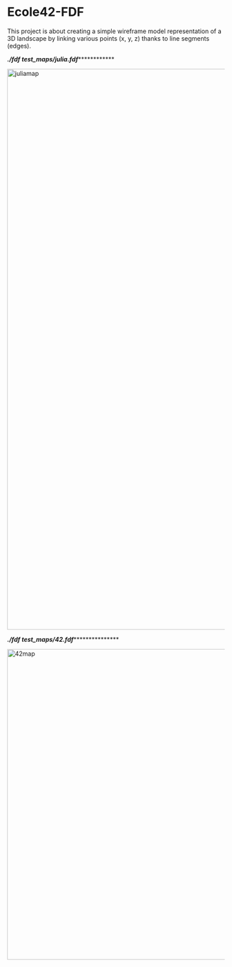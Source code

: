 # Ecole42-FDF

This project is about creating a simple wireframe model representation of a 3D 
landscape by linking various points (x, y, z) thanks to line segments (edges).

*******************************************./fdf test_maps/julia.fdf*******************************************************

<img width="1300" alt="juliamap" src="https://user-images.githubusercontent.com/81254850/172028420-5fc5e800-66da-4e8c-be4c-93d91c62abd3.png">

*******************************************./fdf test_maps/42.fdf**********************************************************

<img width="720" alt="42map" src="https://user-images.githubusercontent.com/81254850/172028424-b28547fc-fe70-42f9-aa8b-cedeae188bdc.png">
